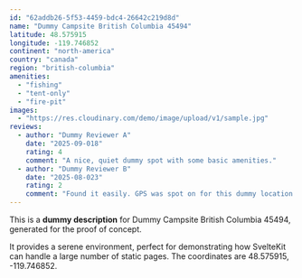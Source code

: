 ```yaml
---
id: "62addb26-5f53-4459-bdc4-26642c219d8d"
name: "Dummy Campsite British Columbia 45494"
latitude: 48.575915
longitude: -119.746852
continent: "north-america"
country: "canada"
region: "british-columbia"
amenities:
  - "fishing"
  - "tent-only"
  - "fire-pit"
images:
  - "https://res.cloudinary.com/demo/image/upload/v1/sample.jpg"
reviews:
  - author: "Dummy Reviewer A"
    date: "2025-09-018"
    rating: 4
    comment: "A nice, quiet dummy spot with some basic amenities."
  - author: "Dummy Reviewer B"
    date: "2025-08-023"
    rating: 2
    comment: "Found it easily. GPS was spot on for this dummy location."
---
```


This is a **dummy description** for Dummy Campsite British Columbia 45494, generated for the proof of concept.

It provides a serene environment, perfect for demonstrating how SvelteKit can handle a large number of static pages. The coordinates are 48.575915, -119.746852.
